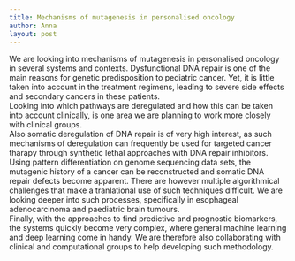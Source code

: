 ```yaml
---
title: Mechanisms of mutagenesis in personalised oncology
author: Anna
layout: post
---
```


We are looking into mechanisms of mutagenesis in personalised oncology in several systems and contexts. Dysfunctional DNA repair is one of the main reasons for genetic predisposition to pediatric cancer. Yet, it is little taken into account in the treatment regimens, leading to severe side effects and secondary cancers in these patients.    
Looking into which pathways are deregulated and how this can be taken into account clinically, is one area we are planning to work more closely with clinical groups.  
Also somatic deregulation of DNA repair is of very high interest, as such mechanisms of deregulation can frequently be used for targeted cancer tharapy through synthetic lethal approaches with DNA repair inhibitors. Using pattern differentiation on genome sequencing data sets, the mutagenic history of a cancer can be reconstructed and somatic DNA repair defects become apparent. There are however multiple algorithmical challenges that make a tranlational use of such techniques difficult. We are looking deeper into such processes, specifically in esophageal adenocarcinoma and paediatric brain tumours.   
Finally, with the approaches to find predictive and prognostic biomarkers, the systems quickly become very complex, where general machine learning and deep learning come in handy. We are therefore also collaborating with clinical and computational groups to help developing such methodology. 
